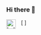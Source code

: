 ### Hi there 👋
[<img align="left" alt="bulma" width="25px" src="https://github.dev/Jonathan-HETEAU/Jonathan-HETEAU/blob/b432609ec1105a5f199ceddee8d59beaa22fe4d3/img/bulma-plain.svg" style="padding-right:11px;" /> ]

<!--
**Jonathan-HETEAU/Jonathan-HETEAU** is a ✨ _special_ ✨ repository because its `README.md` (this file) appears on your GitHub profile.

Here are some ideas to get you started:

- 🔭 I’m currently working on ...
- 🌱 I’m currently learning ...
- 👯 I’m looking to collaborate on ...
- 🤔 I’m looking for help with ...
- 💬 Ask me about ...
- 📫 How to reach me: ...
- 😄 Pronouns: ...
- ⚡ Fun fact: ...
-->
